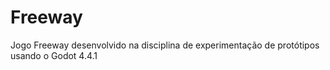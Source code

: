 # Freeway
Jogo Freeway desenvolvido na disciplina de experimentação de protótipos usando o Godot 4.4.1
